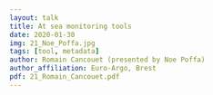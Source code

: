 ```yaml
---
layout: talk
title: At sea monitoring tools
date: 2020-01-30
img: 21_Noe_Poffa.jpg
tags: [tool, metadata]
author: Romain Cancouet (presented by Noe Poffa) 
author_affiliation: Euro-Argo, Brest
pdf: 21_Romain_Cancouet.pdf
---
```


[jekyll-docs]: https://jekyllrb.com/docs/home
[jekyll-gh]:   https://github.com/jekyll/jekyll
[jekyll-talk]: https://talk.jekyllrb.com/